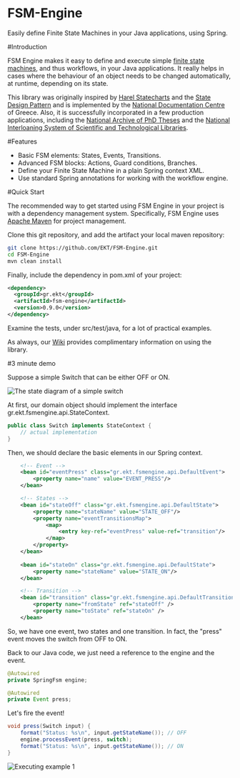 FSM-Engine
==========

Easily define Finite State Machines in your Java applications, using Spring.

#Introduction

FSM Engine makes it easy to define and execute simple [finite state machines](http://en.wikipedia.org/wiki/Finite-state_machine), and thus workflows, in your Java applications. It really helps in cases where the behaviour of an object needs to be changed automatically, at runtime, depending on its state.

This library was originally inspired by [Harel Statecharts](http://www.wisdom.weizmann.ac.il/~dharel/papers/Statecharts.pdf) and the [State Design Pattern](http://en.wikipedia.org/wiki/State_pattern) and is implemented by the [National Documentation Centre](http://www.ekt.gr/en/) of Greece. Also, it is successfully incorporated in a few production applications, including the [National Archive of PhD Theses](http://www.didaktorika.gr/eadd/?locale=en) and the [National Interloaning System of Scientific and Technological Libraries](http://eskep.ekt.gr).

#Features

* Basic FSM elements: States, Events, Transitions.
* Advanced FSM blocks: Actions, Guard conditions, Branches.
* Define your Finite State Machine in a plain Spring context XML.
* Use standard Spring annotations for working with the workflow engine.

#Quick Start

The recommended way to get started using FSM Engine in your project is with a dependency management system. Specifically, FSM Engine uses [Apache Maven](http://maven.apache.org/) for project management.

Clone this git repository, and add the artifact your local maven repository:
```sh
git clone https://github.com/EKT/FSM-Engine.git
cd FSM-Engine
mvn clean install
```
Finally, include the dependency in pom.xml of your project:
```xml
<dependency>
  <groupId>gr.ekt</groupId>
  <artifactId>fsm-engine</artifactId>
  <version>0.9.0</version>
</dependency>
```
Examine the tests, under src/test/java, for a lot of practical examples. 

As always, our [Wiki](https://github.com/EKT/FSM-Engine/wiki) provides complimentary information on using the library.


#3 minute demo

Suppose a simple Switch that can be either OFF or ON.

![The state diagram of a simple switch](https://cloud.githubusercontent.com/assets/5664469/3731138/0db9e530-16e5-11e4-8678-87e9e0c36ad8.png)

At first, our domain object should implement the interface gr.ekt.fsmengine.api.StateContext.

```java
public class Switch implements StateContext {
	// actual implementation
}
```

Then, we should declare the basic elements in our Spring context.

```xml
    <!-- Event -->
    <bean id="eventPress" class="gr.ekt.fsmengine.api.DefaultEvent">
        <property name="name" value="EVENT_PRESS"/>
    </bean>

    <!-- States -->
    <bean id="stateOff" class="gr.ekt.fsmengine.api.DefaultState">
        <property name="stateName" value="STATE_OFF"/>
        <property name="eventTransitionsMap">
            <map>
                <entry key-ref="eventPress" value-ref="transition"/>
            </map>
        </property>
    </bean>
    
    <bean id="stateOn" class="gr.ekt.fsmengine.api.DefaultState">
        <property name="stateName" value="STATE_ON"/>
    </bean>

    <!-- Transition -->
    <bean id="transition" class="gr.ekt.fsmengine.api.DefaultTransition">
        <property name="fromState" ref="stateOff" />
        <property name="toState" ref="stateOn" />
    </bean>
```

So, we have one event, two states and one transition. In fact, the "press" event moves the switch from OFF to ON.

Back to our Java code, we just need a reference to the engine and the event.

```java
@Autowired
private SpringFsm engine;

@Autowired
private Event press;
```

Let's fire the event!

```java
void press(Switch input) {
	format("Status: %s\n", input.getStateName()); // OFF
	engine.processEvent(press, switch);
	format("Status: %s\n", input.getStateName()); // ON
}
```

![Executing example 1](https://cloud.githubusercontent.com/assets/5664469/3731205/ab66c306-16e6-11e4-95cc-276b08de6611.png)

